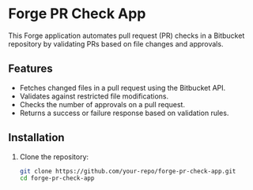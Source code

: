 # Forge PR Check App

This Forge application automates pull request (PR) checks in a Bitbucket repository by validating PRs based on file changes and approvals.

## Features

- Fetches changed files in a pull request using the Bitbucket API.
- Validates against restricted file modifications.
- Checks the number of approvals on a pull request.
- Returns a success or failure response based on validation rules.

## Installation

1. Clone the repository:

   ```bash
   git clone https://github.com/your-repo/forge-pr-check-app.git
   cd forge-pr-check-app
